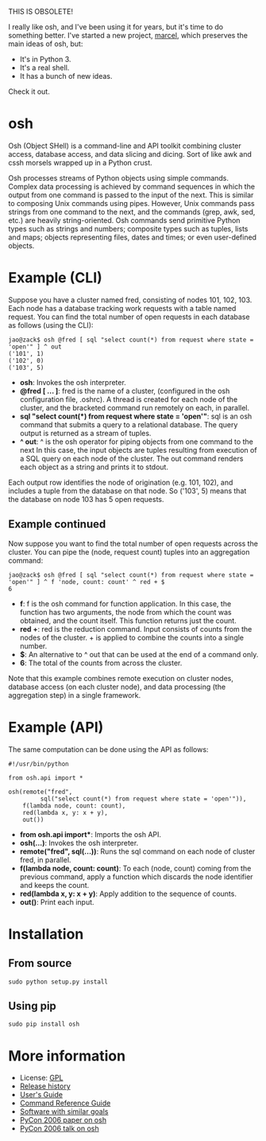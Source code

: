 THIS IS OBSOLETE!

I really like osh, and I've been using it for years, but it's time to do something better. I've started a new project, [marcel](https://github.com/geophile/marcel), which preserves the main ideas of osh, but: 

- It's in Python 3.
- It's a real shell.
- It has a bunch of new ideas.

Check it out.

osh
===

Osh (Object SHell) is a command-line and API toolkit combining cluster access, database
access, and data slicing and dicing. Sort of like awk and cssh morsels
wrapped up in a Python crust.

Osh processes streams of Python objects using simple commands. Complex
data processing is achieved by command sequences in which the output
from one command is passed to the input of the next. This is similar
to composing Unix commands using pipes. However, Unix commands pass
strings from one command to the next, and the commands (grep, awk,
sed, etc.) are heavily string-oriented. Osh commands send primitive
Python types such as strings and numbers; composite types such as
tuples, lists and maps; objects representing files, dates and times;
or even user-defined objects.

Example (CLI)
=============

Suppose you have a cluster named fred, consisting of nodes 101, 102,
103. Each node has a database tracking work requests with a table
named request. You can find the total number of open requests in each
database as follows (using the CLI):

    jao@zack$ osh @fred [ sql "select count(*) from request where state = 'open'" ] ^ out
    ('101', 1)
    ('102', 0)
    ('103', 5)

* __osh__: Invokes the osh interpreter.
* __@fred [ ... ]__: fred is the name of a cluster, (configured in the osh configuration file, .oshrc). A thread is created for each node of the cluster, and the bracketed command run remotely on each, in parallel.
* __sql "select count(*) from request where state = 'open'"__: sql is an osh command that submits a query to a relational database. The query output is returned as a stream of tuples. 
* __^ out__: ^ is the osh operator for piping objects from one command to the next In this case, the input objects are tuples resulting from execution of a SQL query on each node of the cluster. The out command renders each object as a string and prints it to stdout.

Each output row identifies the node of origination (e.g. 101, 102),
and includes a tuple from the database on that node. So ('103', 5)
means that the database on node 103 has 5 open requests.

Example continued
-----------------

Now suppose you want to find the total number of open requests across
the cluster. You can pipe the (node, request count) tuples into an
aggregation command:

    jao@zack$ osh @fred [ sql "select count(*) from request where state = 'open'" ] ^ f 'node, count: count' ^ red + $
    6

* __f__: f is the osh command for function application. In this case, the function has two arguments, the node from which the count was obtained, and the count itself. This function returns just the count.
* __red +__: red is the reduction command. Input consists of counts from the nodes of the cluster. + is applied to combine the counts into a single number.
* __$__: An alternative to ^ out that can be used at the end of a command only.
* __6__: The total of the counts from across the cluster. 

Note that this example combines remote execution on cluster nodes, database access (on each cluster node), and data processing (the aggregation step) in a single framework.

Example (API)
=============

The same computation can be done using the API as follows:

    #!/usr/bin/python
    
    from osh.api import *
    
    osh(remote("fred",
             sql("select count(*) from request where state = 'open'")),
        f(lambda node, count: count),
        red(lambda x, y: x + y),
        out())

* __from osh.api import\*__: Imports the osh API.
* __osh(...)__: Invokes the osh interpreter.
* __remote("fred", sql(...))__: Runs the sql command on each node of cluster fred, in parallel.
* __f(lambda node, count: count)__: To each (node, count) coming from the previous command, apply a function which discards the node identifier and keeps the count.
* __red(lambda x, y: x + y)__: Apply addition to the sequence of counts.
* __out()__: Print each input.

Installation
============

From source
-----------

    sudo python setup.py install

Using pip
---------

    sudo pip install osh

More information
================

* License: [GPL](LICENSE.txt)
* [Release history](http://geophile.com/osh/history.html)
* [User's Guide](http://geophile.com/osh/userguide)
* [Command Reference Guide](http://geophile.com/osh/ref)
* [Software with similar goals](http://geophile.com/osh/similar.html)
* [PyCon 2006 paper on osh](http://geophile.com/osh/pycon2006/pycon2006_paper.html)
* [PyCon 2006 talk on osh](http://geophile.com/osh/pycon2006/index.html)
